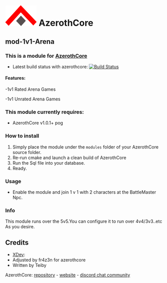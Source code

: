# ![logo](https://raw.githubusercontent.com/azerothcore/azerothcore.github.io/master/images/logo-github.png) AzerothCore
## mod-1v1-Arena
### This is a module for [AzerothCore](http://www.azerothcore.org)
- Latest build status with azerothcore: [![Build Status](https://github.com/azerothcore/mod-1v1-arena/workflows/core-build/badge.svg?branch=master&event=push)](https://github.com/azerothcore/mod-1v1-arena)

#### Features:
-1v1 Rated Arena Games

-1v1 Unrated Arena Games


### This module currently requires:
- AzerothCore v1.0.1+
pog
### How to install
1. Simply place the module under the `modules` folder of your AzerothCore source folder.
2. Re-run cmake and launch a clean build of AzerothCore
3. Run the Sql file into your database.
4. Ready.

### Usage
- Enable the module and join 1 v 1 with 2 characters at the BattleMaster Npc.

### Info
This module runs over the 5v5.You can configure it to run over 4v4/3v3..etc As you desire.


## Credits
* [XDev](https://github.com/XdevTLKWoW): 
* Adjusted by fr4z3n for azerothcore
* Written by Teiby



AzerothCore: [repository](https://github.com/azerothcore) - [website](http://azerothcore.org) - [discord chat community](https://discord.gg/PaqQRkd)
